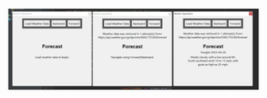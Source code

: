 ![alt text](https://github.com/scott-sattler/weather-app/blob/main/screenshots/Weather_App_Screenshot.png)